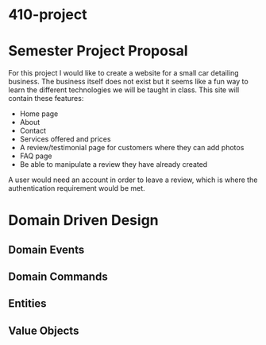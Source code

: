 # 410-project

# Semester Project Proposal

For this project I would like to create a website for a small car detailing business. The business itself does not exist but it seems like a fun way to learn the different technologies we will be taught in class. This site will contain these features:
- Home page
- About
- Contact
- Services offered and prices
- A review/testimonial page for customers where they can add photos
- FAQ page
- Be able to manipulate a review they have already created

A user would need an account in order to leave a review, which is where the authentication requirement would be met.

# Domain Driven Design

## Domain Events

## Domain Commands

## Entities

## Value Objects





